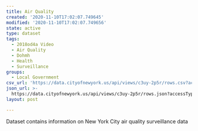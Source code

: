 ```yaml
---
title: Air Quality
created: '2020-11-10T17:02:07.749645'
modified: '2020-11-10T17:02:07.749656'
state: active
type: dataset
tags:
  - 2018od4a Video
  - Air Quality
  - Dohmh
  - Health
  - Surveillance
groups:
  - Local Government
csv_url: 'https://data.cityofnewyork.us/api/views/c3uy-2p5r/rows.csv?accessType=DOWNLOAD'
json_url: >-
  https://data.cityofnewyork.us/api/views/c3uy-2p5r/rows.json?accessType=DOWNLOAD
layout: post

---
```

Dataset contains information on New York City air quality surveillance data
